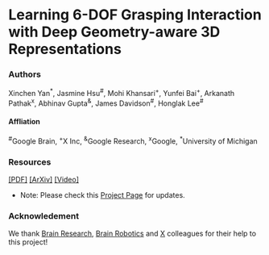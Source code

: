 # Learning 6-DOF Grasping Interaction with Deep Geometry-aware 3D Representations
### Authors
Xinchen Yan<sup>*</sup>, Jasmine Hsu<sup>#</sup>, Mohi Khansari<sup>+</sup>, Yunfei Bai<sup>+</sup>, Arkanath Pathak<sup>x</sup>,
Abhinav Gupta<sup>&</sup>, James Davidson<sup>#</sup>, Honglak Lee<sup>#</sup>

#### Affliation
<sup>#</sup>Google Brain, 
<sup>+</sup>X Inc, 
<sup>&</sup>Google Research, 
<sup>x</sup>Google, 
<sup>*</sup>University of Michigan

### Resources
[[PDF]](https://drive.google.com/file/d/1DmLyeGK0Jm0CrXW20Ap9Kz30aItq1cEe/view) [[ArXiv]](https://arxiv.org/pdf/1708.07303.pdf) [[Video]](https://www.youtube.com/watch?v=0QztwcUfLms)

* Note: Please check this [Project Page](https://sites.google.com/site/deep6dofgeoawaregrasping/) for updates.

### Acknowledement
We thank [Brain Research](https://research.google.com/teams/brain/machine-learning/), [Brain Robotics](https://research.google.com/teams/brain/robotics/) and [X](https://x.company/) colleagues for their help to this project!
